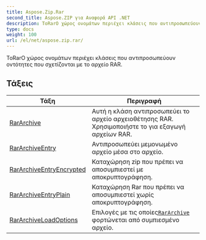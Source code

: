 ```yaml
---
title: Aspose.Zip.Rar
second_title: Aspose.ZIP για Αναφορά API .NET
description: ΤοRarΟ χώρος ονομάτων περιέχει κλάσεις που αντιπροσωπεύουν οντότητες που σχετίζονται με το αρχείο RAR.
type: docs
weight: 100
url: /el/net/aspose.zip.rar/
---
```

ΤοRarΟ χώρος ονομάτων περιέχει κλάσεις που αντιπροσωπεύουν οντότητες που σχετίζονται με το αρχείο RAR.

## Τάξεις

| Τάξη | Περιγραφή |
| --- | --- |
| [RarArchive](./rararchive/) | Αυτή η κλάση αντιπροσωπεύει το αρχείο αρχειοθέτησης RAR. Χρησιμοποιήστε το για εξαγωγή αρχείων RAR. |
| [RarArchiveEntry](./rararchiveentry/) | Αντιπροσωπεύει μεμονωμένο αρχείο μέσα στο αρχείο. |
| [RarArchiveEntryEncrypted](./rararchiveentryencrypted/) | Καταχώρηση zip που πρέπει να αποσυμπιεστεί με αποκρυπτογράφηση. |
| [RarArchiveEntryPlain](./rararchiveentryplain/) | Καταχώρηση Rar που πρέπει να αποσυμπιεστεί χωρίς αποκρυπτογράφηση. |
| [RarArchiveLoadOptions](./rararchiveloadoptions/) | Επιλογές με τις οποίες[`RarArchive`](../aspose.zip.rar/rararchive/) φορτώνεται από συμπιεσμένο αρχείο. |


